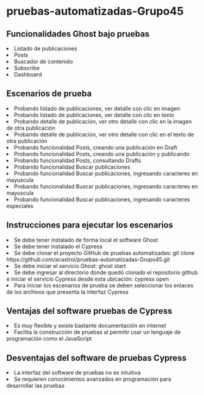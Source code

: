 # pruebas-automatizadas-Grupo45

<h2>Funcionalidades Ghost bajo pruebas</h2>

<lu>
<li>Listado de publicaciones</li>
<li>Posts</li>
<li>Buscador de contenido</li>
<li>Subscribe</li>
<li>Dashboard</li>
</lu>

<h2>Escenarios de prueba</h2>

<lu>
<li>Probando listado de publicaciones, ver detalle con clic en imagen</li>
<li>Probando listado de publicaciones, ver detalle con clic en texto</li>
<li>Probando detalle de publicación, ver otro detalle con clic en la imagen de otra publicación</li>
<li>Probando detalle de publicación, ver otro detalle con clic en el texto de otra publicación</li>
<li>Probando funcionalidad Posts, creando una publicación en Draft</li>
<li>Probando funcionalidad Posts, creando una publicación y publicando</li>
<li>Probando funcionalidad Posts, consultando Drafts</li>
<li>Probando funcionalidad Buscar publicaciones</li>
<li>Probando funcionalidad Buscar publicaciones, ingresando caracteres en mayuscula</li>
<li>Probando funcionalidad Buscar publicaciones, ingresando caracteres en mayuscula</li>
<li>Probando funcionalidad Buscar publicaciones, ingresando caracteres especiales</li>
</lu>

<h2>Instrucciones para ejecutar los escenarios</h2>
<lu>
  <li>Se debe tener instalado de forma local el software Ghost</li>
  <li>Se debe tener instalado el Cypress</li>
  <li>Se debe clonar el proyecto GitHub de pruebas automatizadas: git clone https://github.com/acastroi/pruebas-automatizadas-Grupo45.git</li>
  <li>Se debe iniciar el servicio Ghost: ghost start</li>
  <li>Se debe ingresar al directorio donde quedó clonado el repositorio github e iniciar el servicio Cypress desde esta ubicación: cypress open
  <li>Para iniciar los escenarios de prueba se deben seleccionar los enlaces de los archivos que presenta la interfaz Cypress</li>
</lu>

<h2>Ventajas del software pruebas de Cypress</h2>
<lu>
  <li>Es muy flexible y existe bastante documentación en internet</li>
  <li>Facilita la construcción de pruebas al permitir usar un lenguaje de programación como el JavaScript</li>
</lu>

<h2>Desventajas del software de pruebas Cypress</h2>
<lu>
  <li>La interfaz del software de pruebas no es intuitiva</li>
  <li>Se requieren conocimientos avanzados en programación para desarrollar las pruebas</li>
</lu>
